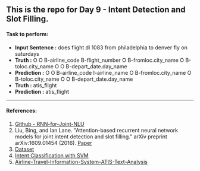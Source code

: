 ## This is the repo for Day 9 - Intent Detection and Slot Filling.

#### Task to perform: 
- <b>Input Sentence :</b>  does flight dl 1083 from philadelphia to denver fly on saturdays
- <b>Truth        :</b>  O O B-airline_code B-flight_number O B-fromloc.city_name O B-toloc.city_name O O B-depart_date.day_name
- <b>Prediction :</b>  O O B-airline_code I-airline_name O B-fromloc.city_name O B-toloc.city_name O O B-depart_date.day_name
- <b>Truth        :</b>  atis_flight
- <b>Prediction :</b>  atis_flight

-----
#### References:
1. [Github - RNN-for-Joint-NLU](https://github.com/DSKSD/RNN-for-Joint-NLU)
2. Liu, Bing, and Ian Lane. "Attention-based recurrent neural network models for joint intent detection and slot filling." arXiv preprint arXiv:1609.01454 (2016). [Paper]((https://arxiv.org/pdf/1609.01454.pdf)) 
3. [Dataset](https://github.com/yvchen/JointSLU/tree/master/data)
4. [Intent Classification with SVM](https://www.kaggle.com/code/oleksandrarsentiev/intent-classification-with-svm)
5. [Airline-Travel-Information-System-ATIS-Text-Analysis](https://github.com/nawaz-kmr/Airline-Travel-Information-System-ATIS-Text-Analysis#airline-travel-information-system-atis-text-analysis)
